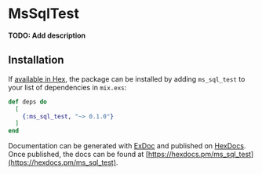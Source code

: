 # MsSqlTest

**TODO: Add description**

## Installation

If [available in Hex](https://hex.pm/docs/publish), the package can be installed
by adding `ms_sql_test` to your list of dependencies in `mix.exs`:

```elixir
def deps do
  [
    {:ms_sql_test, "~> 0.1.0"}
  ]
end
```

Documentation can be generated with [ExDoc](https://github.com/elixir-lang/ex_doc)
and published on [HexDocs](https://hexdocs.pm). Once published, the docs can
be found at [https://hexdocs.pm/ms_sql_test](https://hexdocs.pm/ms_sql_test).

